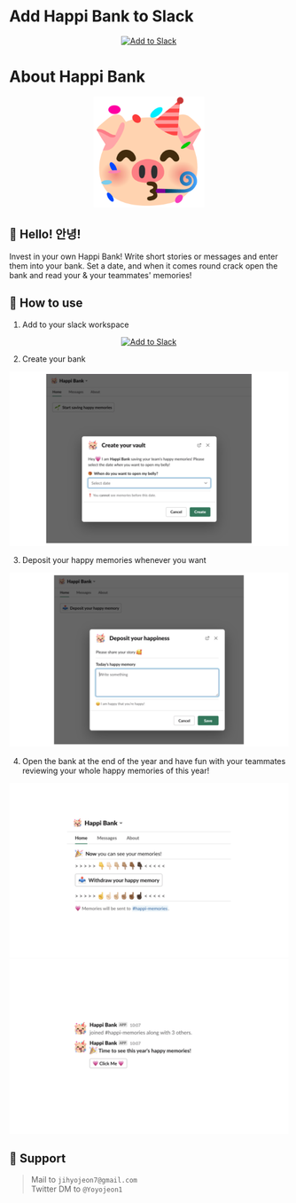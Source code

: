 # Add Happi Bank to Slack

<center><a href="https://slack.com/oauth/v2/authorize?client_id=2912749670277.3065324080434&scope=app_mentions:read,calls:write,channels:history,channels:join,channels:manage,channels:read,chat:write,chat:write.public,conversations.connect:write,groups:history,groups:write,im:history,im:read,im:write,mpim:history,mpim:read,mpim:write,users:read&user_scope=identify"><img alt="Add to Slack" height="40" width="139" src="https://platform.slack-edge.com/img/add_to_slack.png" srcSet="https://platform.slack-edge.com/img/add_to_slack.png 1x, https://platform.slack-edge.com/img/add_to_slack@2x.png 2x" /></a></center>
   
# About Happi Bank

<center><img src="logo.png" width="200" height="200"></center>

## 👋 Hello! 안녕!

Invest in your own Happi Bank! Write short stories or messages and enter them into your bank. Set a date, and when it comes round crack open the bank and read your & your teammates' memories!

## 🎊 How to use

1. Add to your slack workspace
<center><a href="https://slack.com/oauth/v2/authorize?client_id=2912749670277.3065324080434&scope=app_mentions:read,calls:write,channels:history,channels:join,channels:manage,channels:read,chat:write,chat:write.public,conversations.connect:write,groups:history,groups:write,im:history,im:read,im:write,mpim:history,mpim:read,mpim:write,users:read&user_scope=identify"><img alt="Add to Slack" height="40" width="139" src="https://platform.slack-edge.com/img/add_to_slack.png" srcSet="https://platform.slack-edge.com/img/add_to_slack.png 1x, https://platform.slack-edge.com/img/add_to_slack@2x.png 2x" /></a></center>

2. Create your bank
<center><img src="img/01.png"></center>

3. Deposit your happy memories whenever you want
<center><img src="img/02.png"></center>

4. Open the bank at the end of the year and have fun with your teammates reviewing your whole happy memories of this year!
<center><img src="img/03.png"></center>
<center><img src="img/04.png"></center>

## 🚨 Support

> Mail to `jihyojeon7@gmail.com`  
> Twitter DM to `@Yoyojeon1`
